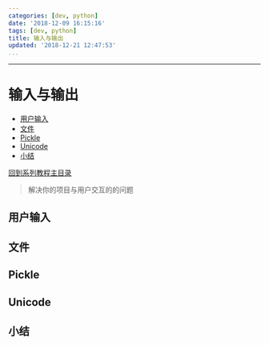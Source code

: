 ```yaml
---
categories: [dev, python]
date: '2018-12-09 16:15:16'
tags: [dev, python]
title: 输入与输出
updated: '2018-12-21 12:47:53'
...
```

---
# 输入与输出
<!-- MarkdownTOC -->

- [用户输入](#%E7%94%A8%E6%88%B7%E8%BE%93%E5%85%A5)
- [文件](#%E6%96%87%E4%BB%B6)
- [Pickle](#pickle)
- [Unicode](#unicode)
- [小结](#%E5%B0%8F%E7%BB%93)

<!-- /MarkdownTOC -->
[回到系列教程主目录](./index.md)

> 解决你的项目与用户交互的的问题

<a id="%E7%94%A8%E6%88%B7%E8%BE%93%E5%85%A5"></a>
## 用户输入

<a id="%E6%96%87%E4%BB%B6"></a>
## 文件

<a id="pickle"></a>
## Pickle

<a id="unicode"></a>
## Unicode

<a id="%E5%B0%8F%E7%BB%93"></a>
## 小结
